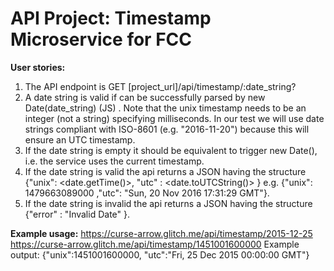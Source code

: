 # API Project: Timestamp Microservice for FCC 
**User stories:**
1. The API endpoint is GET [project_url]/api/timestamp/:date_string?
2. A date string is valid if can be successfully parsed by new Date(date_string) (JS) . Note that the unix timestamp needs to be an integer (not a string) specifying milliseconds. In our test we will use date strings compliant with ISO-8601 (e.g. "2016-11-20") because this will ensure an UTC timestamp.
3. If the date string is empty it should be equivalent to trigger new Date(), i.e. the service uses the current timestamp.
4. If the date string is valid the api returns a JSON having the structure {"unix": <date.getTime()>, "utc" : <date.toUTCString()> } e.g. {"unix": 1479663089000 ,"utc": "Sun, 20 Nov 2016 17:31:29 GMT"}.
5. If the date string is invalid the api returns a JSON having the structure {"error" : "Invalid Date" }.

**Example usage:**
https://curse-arrow.glitch.me/api/timestamp/2015-12-25
https://curse-arrow.glitch.me/api/timestamp/1451001600000
Example output:
{"unix":1451001600000, "utc":"Fri, 25 Dec 2015 00:00:00 GMT"}
